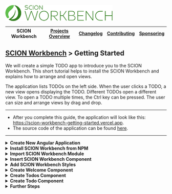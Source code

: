 <a href="/README.md"><img src="/resources/branding/scion-workbench-banner.svg" height="50" alt="SCION Workbench"></a>

| SCION Workbench | [Projects Overview][menu-projects-overview] | [Changelog][menu-changelog] | [Contributing][menu-contributing] | [Sponsoring][menu-sponsoring] |  
| --- | --- | --- | --- | --- |

## [SCION Workbench][menu-home] > Getting Started

We will create a simple TODO app to introduce you to the SCION Workbench. This short tutorial helps to install the SCION Workbench and explains how to arrange and open views.

The application lists TODOs on the left side. When the user clicks a TODO, a new view opens displaying the TODO. Different TODOs open a different view. To open a TODO multiple times, the Ctrl key can be pressed. The user can size and arrange views by drag and drop.

***
- After you complete this guide, the application will look like this: https://scion-workbench-getting-started.vercel.app.
- The source code of the application can be found <a href="https://github.com/SchweizerischeBundesbahnen/scion-workbench/raw/master/apps/workbench-getting-started-app/src">here</a>.
***

<details>
    <summary><strong>Create New Angular Application</strong></summary>
    <br>

Run the following command to create a new Angular application.

```console
ng new workbench-getting-started --routing=false --style=scss --ssr=false --skip-tests
```

</details>

<details>
    <summary><strong>Install SCION Workbench from NPM</strong></summary>
    <br>

Run the following command to install the SCION Workbench and required dependencies.

```console
npm install @scion/workbench @scion/workbench-client @scion/toolkit @scion/components @scion/microfrontend-platform @angular/cdk
```

</details>

<details>
    <summary><strong>Import SCION Workbench Module</strong></summary>
    <br>

Open `app.module.ts` and import the `WorkbenchModule` and `BrowserAnimationsModule`. Added lines are marked with `[+]`.

```ts
    import {NgModule} from '@angular/core';
    import {AppComponent} from './app.component';
[+] import {WorkbenchModule} from '@scion/workbench';
[+] import {BrowserAnimationsModule} from '@angular/platform-browser/animations';
[+] import {RouterModule} from '@angular/router';
    import {BrowserModule} from '@angular/platform-browser';

    @NgModule({
      declarations: [AppComponent],
      imports: [
[+]     WorkbenchModule.forRoot(),
[+]     RouterModule.forRoot([]),
        BrowserModule,
[+]     BrowserAnimationsModule,
      ],
      bootstrap: [AppComponent],
    })
    export class AppModule {
    }
```
</details>

<details>
    <summary><strong>Insert SCION Workbench Component</strong></summary>
    <br>

Open `app.component.html` and change it as follows:

```html 
<wb-workbench/>
```

The workbench itself does not position nor lay out the `<wb-workbench>` component. Depending on your requirements, you may want the workbench to fill the entire page viewport or only parts of it, for example, if you have a header, footer, or navigation panel.

For a quick start, position the workbench absolutely and align it with the page viewport. Open `app.component.scss` and change it as follows:
```scss
  wb-workbench {
    position: absolute;
    inset: 0;
  }
```
</details>

<details>
    <summary><strong>Add SCION Workbench Styles</strong></summary>
    <br>

The workbench requires some styles to be imported into `styles.scss`, as follows:

```scss
@use '@scion/workbench';
``` 

Also, download the workbench icon font from <a href="https://github.com/SchweizerischeBundesbahnen/scion-workbench/raw/master/resources/scion-workbench-icons/fonts/fonts.zip">GitHub</a>, unzip the font files, and place the extracted files in the `assets/fonts` folder.

</details>

<details>
    <summary><strong>Create Welcome Component</strong></summary>
    <br>


In this step, we will create a component that displays a welcome message when no view is open in the main area.

1. Create a new component using the Angular CLI.
 
    ```console
    ng generate component welcome --skip-tests
    ```

2. Open `welcome.component.ts` component and export it by default.

    ```ts
        import {Component} from '@angular/core';

        @Component({
          selector: 'app-welcome',
          templateUrl: './welcome.component.html',
          styleUrls: ['./welcome.component.scss'],
          standalone: true,
        })
    [+] export default class WelcomeComponent {
        }
    ```

3. Open `welcome.component.html` and change it as follows:
 
    ```html
    What needs to be done today?
    ```

4. Register a route in `app.module.ts` for the component.

   In this step, we bind the component to the empty path route to display it when the application is opened.
 
    ```ts
        import {NgModule} from '@angular/core';
        import {AppComponent} from './app.component';
        import {WorkbenchModule} from '@scion/workbench';
        import {BrowserAnimationsModule} from '@angular/platform-browser/animations';
        import {RouterModule} from '@angular/router';
        import {BrowserModule} from '@angular/platform-browser';
    
        @NgModule({
          declarations: [AppComponent],
          imports: [
            WorkbenchModule.forRoot(),
            RouterModule.forRoot([
    [+]       {path: '', loadComponent: () => import('./welcome/welcome.component')},   
            ]),
            BrowserModule,
            BrowserAnimationsModule,
          ],
          bootstrap: [AppComponent],
        })
        export class AppModule {
        }
    ```

    Run `ng serve` and open a browser to http://localhost:4200. You should see the welcome message.

</details>

<details>
    <summary><strong>Create Todos Component</strong></summary>
    <br>

In this step, we create the TODO list and place it to the left of the main area. We will use the `TodoService` to get some sample TODOs. You can download the `todo.service.ts` file from <a href="https://github.com/SchweizerischeBundesbahnen/scion-workbench/raw/master/apps/workbench-getting-started-app/src/app/todo.service.ts">here</a>.

1. Create a new component using the Angular CLI.
    ```console
    ng generate component todos --skip-tests
    ```
2. Open `todos.component.ts` and change it as follows.

    ```ts
        import {Component} from '@angular/core';
    [+] import {WorkbenchRouterLinkDirective, WorkbenchView} from '@scion/workbench';
    [+] import {TodoService} from '../todo.service';
    [+] import {NgFor} from '@angular/common';
    
        @Component({
          selector: 'app-todos',
          templateUrl: './todos.component.html',
          standalone: true,
          imports: [
    [+]     NgFor,
    [+]     WorkbenchRouterLinkDirective,
          ],
        })
    [+] export default class TodosComponent {
    
    [+]   constructor(view: WorkbenchView, public todoService: TodoService) {
    [+]     view.title = 'Todos';
    [+]     view.heading = 'What to do today?';
    [+]     view.closable = false;
    [+]   }
        }
    ```

    In the constructor, we inject the view handle `WorkbenchView`. Using this handle, we can interact with the view, for example, set the title or make the view non-closable. We also inject a reference to the `TodoService` to iterate over the todos in the template.

    We also change the component to be exported by default, making it easier to register the route for the component.

3. Open `todos.component.html` and change it as follows:

    ```html
    <ol>
      <li *ngFor="let todo of todoService.todos">
        <a [wbRouterLink]="['/todos', todo.id]" [wbRouterLinkExtras]="{target: 'auto'}">{{ todo.task }}</a>
      </li>
    </ol>
    ```

   For each TODO, we create a link. When the user clicks on a link, a new view with the TODO will open. In a next step we will create the TODO component and register it under the route `/todos/:id`.

   > Note that we are using the `wbRouterLink` and not the `routerLink` directive. The `wbRouterLink` directive is the Workbench equivalent of the Angular Router link to navigate views. By default, `wbRouterLink` navigates the current view. In this example, however, we want to open the `todo` component in a new view or, if already open, activate it. Therefore, we set the target to `auto`.

4. Register a route in `app.module.ts` for the component.

    ```ts
        import {NgModule} from '@angular/core';
        import {AppComponent} from './app.component';
        import {WorkbenchModule} from '@scion/workbench';
        import {BrowserAnimationsModule} from '@angular/platform-browser/animations';
        import {RouterModule} from '@angular/router';
        import {BrowserModule} from '@angular/platform-browser';
    
        @NgModule({
          declarations: [AppComponent],
          imports: [
            WorkbenchModule.forRoot(),
            RouterModule.forRoot([
              {path: '', loadComponent: () => import('./welcome/welcome.component')},
    [+]       {path: 'todos', loadComponent: () => import('./todos/todos.component')}, 
            ]),
            BrowserModule,
            BrowserAnimationsModule,
          ],
          bootstrap: [AppComponent],
        })
        export class AppModule {
        }
    ```

5. Add the TODO list to the workbench layout.
 
   Open `app.module.ts` to define the layout of the workbench. We define the layout by registering a layout function in the workbench config. The workbench will invoke this function with a factory to create the layout.
   
   ```ts
       import {NgModule} from '@angular/core';
       import {AppComponent} from './app.component';
   [+] import {MAIN_AREA, WorkbenchLayoutFactory, WorkbenchModule} from '@scion/workbench';
       import {BrowserAnimationsModule} from '@angular/platform-browser/animations';
       import {RouterModule} from '@angular/router';
       import {BrowserModule} from '@angular/platform-browser';
   
       @NgModule({
         declarations: [AppComponent],
         imports: [
           WorkbenchModule.forRoot({
   [+]       layout: (factory: WorkbenchLayoutFactory) => factory
   [+]         .addPart(MAIN_AREA)
   [+]         .addPart('left', {relativeTo: MAIN_AREA, align: 'left', ratio: .25})
   [+]         .addView('todos', {partId: 'left', activateView: true})
   [+]         .navigateView('todos', ['todos']),
           }),
           RouterModule.forRoot([
             {path: '', loadComponent: () => import('./welcome/welcome.component')},
             {path: 'todos', loadComponent: () => import('./todos/todos.component')}, 
           ]),
           BrowserModule,
           BrowserAnimationsModule,
         ],
         bootstrap: [AppComponent],
       })
       export class AppModule {
       }
   ```

   In the above code snippet, we create a layout with two parts, the main area and a part left to it. We align the `left` part to the left of the main area. We want it to take up 25% of the available space. Next, we add the `todos` view to the left part. Finally, we navigate the `todos` view to the `todos` component.

   For detailed explanations on defining a workbench layout, refer to [Defining the initial workbench layout][link-how-to-define-initial-workbench-layout].

   Open a browser to http://localhost:4200. You should see the TODO list left to the main area.
</details>

<details>
    <summary><strong>Create Todo Component</strong></summary>
    <br>

In this step, we will create a component to open a TODO in a view.

1. Create a new component using the Angular CLI.
    ```console
    ng generate component todo --skip-tests
    ```
2. Open `todo.component.ts` and change it as follows.

    ```ts
    [+] import {Component, Inject, LOCALE_ID} from '@angular/core';
    [+] import {WorkbenchView} from '@scion/workbench';
    [+] import {Todo, TodoService} from '../todo.service';
    [+] import {ActivatedRoute} from '@angular/router';
    [+] import {map, Observable, tap} from 'rxjs';
    [+] import {AsyncPipe, DatePipe, formatDate, NgIf} from '@angular/common';

        @Component({
          selector: 'app-todo',
          templateUrl: './todo.component.html',
          styleUrls: ['./todo.component.scss'],
          standalone: true,
          imports: [
    [+]     AsyncPipe, NgIf, DatePipe,
          ],
        })
    [+] export default class TodoComponent {
        
    [+]   public todo$: Observable<Todo>;
        
    [+]   constructor(route: ActivatedRoute, todoService: TodoService, view: WorkbenchView, @Inject(LOCALE_ID) locale: string) {
    [+]     this.todo$ = route.params
    [+]       .pipe(
    [+]         map(params => params['id']),
    [+]         map(id => todoService.getTodo(id)),
    [+]         tap(todo => {
    [+]           view.title = todo.task;
    [+]           view.heading = `Due by ${formatDate(todo.dueDate, 'short', locale)}`;
    [+]         }),
    [+]       );
    [+]   }
        }
    ```

   As with the TODO list component, we change the component to be exported by default, making it easier to register the route for the component.

   In the constructor, we inject the `ActivatedRoute` to read the id of the TODO that we want to display in the view. We also inject the `TodoService` to look up the TODO. As a side effect, after looking up the TODO, we set the title and heading of the view.

   In the next step, we will subscribe to the observable in the template.

3. Open `todo.component.html` and change it as follows.

    ```html
    <ng-container *ngIf="todo$ | async as todo">
      <span>Task:</span>{{todo.task}}
      <span>Due Date:</span>{{todo.dueDate | date:'short'}}
      <span>Notes:</span>{{todo.notes}}
    </ng-container>
    ```
   Using Angular's `async` pipe, we subscribe to the `todo$` observable and assign its emitted value to the template variable `todo`. Then, we render the TODO.

4. Open `todo.component.scss` and add the following styles.

   Next, we add some CSS to get a tabular presentation of the TODO.

    ```css
    :host {
      padding: 1em;
      display: grid;
      grid-template-columns: auto 1fr;
      gap: .5em 2em;
      place-content: start;
    }
    ```

5. Register a route in `app.module.ts` for the component.

   Finally, we need to register a route for the component. We can then navigate to this component in a view using the `WorkbenchRouter` or `wbRouterLink`.

    ```ts
        import {NgModule} from '@angular/core';
        import {AppComponent} from './app.component';
        import {WorkbenchModule} from '@scion/workbench';
        import {BrowserAnimationsModule} from '@angular/platform-browser/animations';
        import {RouterModule} from '@angular/router';
        import {BrowserModule} from '@angular/platform-browser';
    
        @NgModule({
          declarations: [AppComponent],
          imports: [
            WorkbenchModule.forRoot({
              layout: (factory: WorkbenchLayoutFactory) => factory
                .addPart(MAIN_AREA)
                .addPart('left', {relativeTo: MAIN_AREA, align: 'left', ratio: .25})
                .addView('todos', {partId: 'left', activateView: true})
                .navigateView('todos', ['todos']),
            }),
            RouterModule.forRoot([
              {path: '', loadComponent: () => import('./welcome/welcome.component')},
              {path: 'todos', loadComponent: () => import('./todos/todos.component')},    
    [+]       {path: 'todos/:id', loadComponent: () => import('./todo/todo.component')},  
            ]),
            BrowserModule,
            BrowserAnimationsModule,
          ],
          bootstrap: [AppComponent],
        })
        export class AppModule {
        }
    ```

   Below the code from the previous step how we open the TODO view using the `wbRouterLink` directive.
   ```html
   <ol>
     <li *ngFor="let todo of todoService.todos">
       <a [wbRouterLink]="['/todos', todo.id]" [wbRouterLinkExtras]="{target: 'auto'}">{{ todo.task }}</a>
     </li>
   </ol>
   ```

   Open a browser to http://localhost:4200. You should see the TODO list left to the main area. When you click on a TODO, a new view opens displaying the TODO. Different TODOs open a different view. To open a TODO multiple times, also press the Ctrl key.

</details>

<details>
    <summary><strong>Further Steps</strong></summary>
    <br>

This short guide has introduced you to the basics of SCION Workbench. For more advanced topics, please refer to our [How-To][link-how-to] guides.
    
</details>

[link-how-to-define-initial-workbench-layout]: /docs/site/howto/how-to-define-initial-layout.md

[menu-home]: /README.md
[menu-projects-overview]: /docs/site/projects-overview.md
[menu-changelog]: /docs/site/changelog.md
[menu-contributing]: /CONTRIBUTING.md
[menu-sponsoring]: /docs/site/sponsoring.md

[link-how-to]: /docs/site/howto/how-to.md
